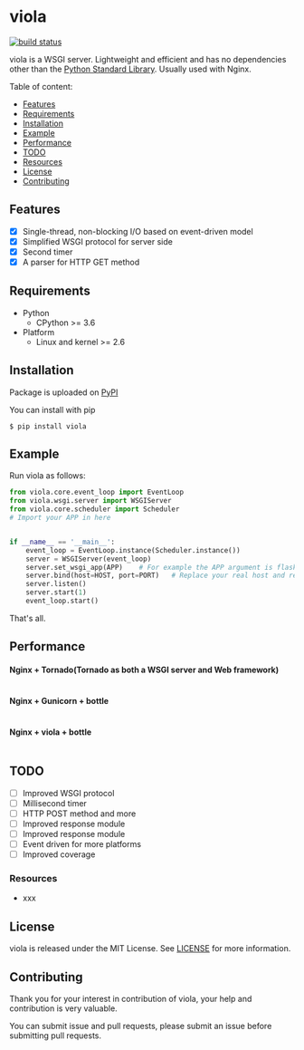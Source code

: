 # viola

[![build status](https://travis-ci.org/prprprus/viola.svg?branch=master)](https://travis-ci.org/prprprus/viola.svg?branch=master)

viola is a WSGI server. Lightweight and efficient and has no dependencies other than the [Python Standard Library](https://docs.python.org/3/library/index.html). Usually used with Nginx.

Table of content:

- [Features](https://github.com/prprprus/viola#features)
- [Requirements](https://github.com/prprprus/viola#requirements)
- [Installation](https://github.com/prprprus/viola#installation)
- [Example](https://github.com/prprprus/viola#example)
- [Performance](https://github.com/prprprus/viola#performance)
- [TODO](https://github.com/prprprus/viola#todo)
- [Resources](https://github.com/prprprus/viola#resources)
- [License](https://github.com/prprprus/viola#license)
- [Contributing](https://github.com/prprprus/viola#contributing)

## Features

+ [x] Single-thread, non-blocking I/O based on event-driven model
+ [x] Simplified WSGI protocol for server side
+ [x] Second timer
+ [x] A parser for HTTP GET method

## Requirements

- Python
    - CPython >= 3.6
- Platform
    - Linux and kernel >= 2.6

## Installation

Package is uploaded on [PyPI](https://pypi.org/project/pymysql-pooling/)

You can install with pip

```
$ pip install viola
```

## Example

Run viola as follows:

```python
from viola.core.event_loop import EventLoop
from viola.wsgi.server import WSGIServer
from viola.core.scheduler import Scheduler
# Import your APP in here


if __name__ == '__main__':
    event_loop = EventLoop.instance(Scheduler.instance())
    server = WSGIServer(event_loop)
    server.set_wsgi_app(APP)    # For example the APP argument is flask or bottle
    server.bind(host=HOST, port=PORT)   # Replace your real host and real port
    server.listen()
    server.start(1)
    event_loop.start()
```

That's all.

## Performance

#### Nginx + Tornado(Tornado as both a WSGI server and Web framework)

```
```

#### Nginx + Gunicorn + bottle

```
```

#### Nginx + viola + bottle

```
```

## TODO

+ [ ] Improved WSGI protocol
+ [ ] Millisecond timer
+ [ ] HTTP POST method and more
+ [ ] Improved response module
+ [ ] Improved response module
+ [ ] Event driven for more platforms
+ [ ] Improved coverage

### Resources

- xxx

## License

viola is released under the MIT License. See [LICENSE](https://github.com/prprprus/viola/blob/master/LICENSE) for more information.

## Contributing

Thank you for your interest in contribution of viola, your help and contribution is very valuable. 

You can submit issue and pull requests, please submit an issue before submitting pull requests.
